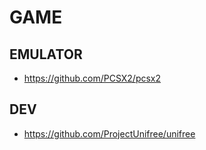 # GAME

## EMULATOR
- https://github.com/PCSX2/pcsx2

## DEV
- https://github.com/ProjectUnifree/unifree